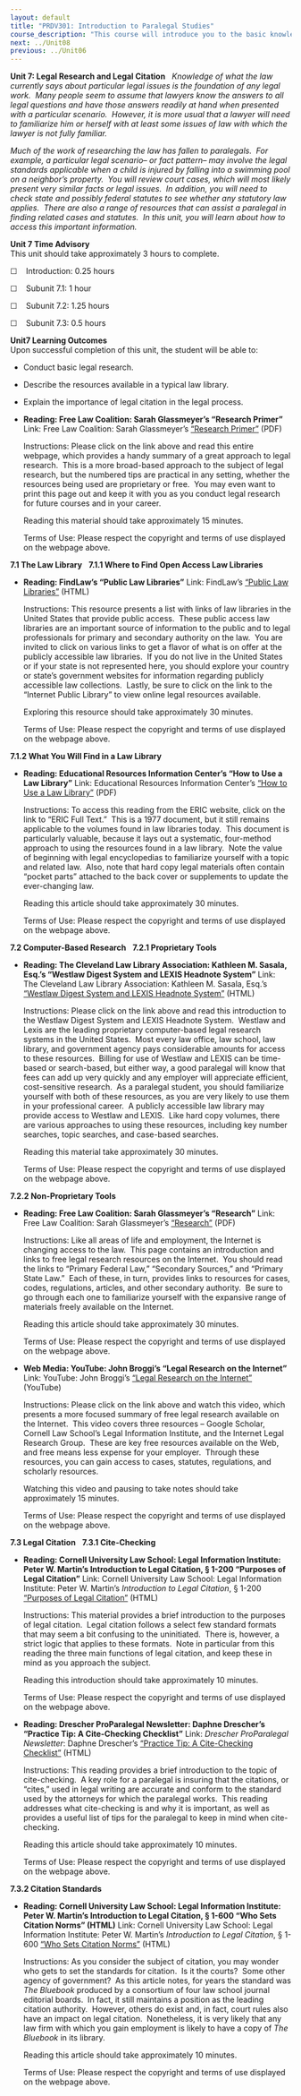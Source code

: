 ```yaml
---
layout: default
title: "PRDV301: Introduction to Paralegal Studies"
course_description: "This course will introduce you to the basic knowledge and skills required of paralegals. By the end of this course, you will have a clear understanding of what a paralegal does, the skills needed to be a successful paralegal, and what it will take to begin a career as a paralegal."
next: ../Unit08
previous: ../Unit06
---
```

**Unit 7: Legal Research and Legal Citation** <span id="7"></span> 
*Knowledge of what the law currently says about particular legal issues
is the foundation of any legal work.  Many people seem to assume that
lawyers know the answers to all legal questions and have those answers
readily at hand when presented with a particular scenario.  However, it
is more usual that a lawyer will need to familiarize him or herself with
at least some issues of law with which the lawyer is not fully
familiar.*  
  
 *Much of the work of researching the law has fallen to paralegals.  For
example, a particular legal scenario– or fact pattern– may involve the
legal standards applicable when a child is injured by falling into a
swimming pool on a neighbor’s property.  You will review court cases,
which will most likely present very similar facts or legal issues.  In
addition, you will need to check state and possibly federal statutes to
see whether any statutory law applies.  There are also a range of
resources that can assist a paralegal in finding related cases and
statutes.  In this unit, you will learn about how to access this
important information.*

**Unit 7 Time Advisory**  
This unit should take approximately 3 hours to complete.  
  
 ☐    Introduction: 0.25 hours  
  
 ☐    Subunit 7.1: 1 hour  
  
 ☐    Subunit 7.2: 1.25 hours  
  
 ☐    Subunit 7.3: 0.5 hours

**Unit7 Learning Outcomes**  
Upon successful completion of this unit, the student will be able to:
-   Conduct basic legal research.
-   Describe the resources available in a typical law library.
-   Explain the importance of legal citation in the legal process.

-   **Reading: Free Law Coalition: Sarah Glassmeyer’s “Research
    Primer”**
    Link: Free Law Coalition: Sarah Glassmeyer’s [“Research
    Primer”](http://www.saylor.org/site/wp-content/uploads/2012/10/PRDV301-7.pdf)
    (PDF)  
      
     Instructions: Please click on the link above and read this entire
    webpage, which provides a handy summary of a great approach to legal
    research.  This is a more broad-based approach to the subject of
    legal research, but the numbered tips are practical in any setting,
    whether the resources being used are proprietary or free.  You may
    even want to print this page out and keep it with you as you conduct
    legal research for future courses and in your career.  
      
     Reading this material should take approximately 15 minutes.  
      
     Terms of Use: Please respect the copyright and terms of use
    displayed on the webpage above.

**7.1 The Law Library** <span id="7.1"></span> 
**7.1.1 Where to Find Open Access Law Libraries** <span
id="7.1.1"></span> 
-   **Reading: FindLaw’s “Public Law Libraries”**
    Link: FindLaw’s [“Public Law
    Libraries”](http://www.findlaw.com/05libraries/public.html) (HTML)  
      
     Instructions: This resource presents a list with links of law
    libraries in the United States that provide public access.  These
    public access law libraries are an important source of information
    to the public and to legal professionals for primary and secondary
    authority on the law.  You are invited to click on various links to
    get a flavor of what is on offer at the publicly accessible law
    libraries.  If you do not live in the United States or if your state
    is not represented here, you should explore your country or state’s
    government websites for information regarding publicly accessible
    law collections.  Lastly, be sure to click on the link to the
    “Internet Public Library” to view online legal resources
    available.  
      
     Exploring this resource should take approximately 30 minutes.  
      
     Terms of Use: Please respect the copyright and terms of use
    displayed on the webpage above.

**7.1.2 What You Will Find in a Law Library** <span id="7.1.2"></span> 
-   **Reading: Educational Resources Information Center’s “How to Use a
    Law Library”**
    Link: Educational Resources Information Center’s [“How to Use a Law
    Library”](http://www.eric.ed.gov/ERICWebPortal/search/detailmini.jsp?_nfpb=true&_&ERICExtSearch_SearchValue_0=ED250261&ERICExtSearch_SearchType_0=no&accno=ED250261)
    (PDF)  
      
     Instructions: To access this reading from the ERIC website, click
    on the link to “ERIC Full Text.”  This is a 1977 document, but it
    still remains applicable to the volumes found in law libraries
    today.  This document is particularly valuable, because it lays out
    a systematic, four-method approach to using the resources found in a
    law library.  Note the value of beginning with legal encyclopedias
    to familiarize yourself with a topic and related law.  Also, note
    that hard copy legal materials often contain “pocket parts” attached
    to the back cover or supplements to update the ever-changing law.  
      
     Reading this article should take approximately 30 minutes.  
      
     Terms of Use: Please respect the copyright and terms of use
    displayed on the webpage above.

**7.2 Computer-Based Research** <span id="7.2"></span> 
**7.2.1 Proprietary Tools** <span id="7.2.1"></span> 
-   **Reading: The Cleveland Law Library Association: Kathleen M.
    Sasala, Esq.’s “Westlaw Digest System and LEXIS Headnote System”**
    Link: The Cleveland Law Library Association: Kathleen M. Sasala,
    Esq.’s [“Westlaw Digest System and LEXIS Headnote
    System”](http://www.clelaw.lib.oh.us/public/misc/Westlaw%20Lexis.html)
    (HTML)  
      
     Instructions: Please click on the link above and read this
    introduction to the Westlaw Digest System and LEXIS Headnote
    System.  Westlaw and Lexis are the leading proprietary
    computer-based legal research systems in the United States.  Most
    every law office, law school, law library, and government agency
    pays considerable amounts for access to these resources.  Billing
    for use of Westlaw and LEXIS can be time-based or search-based, but
    either way, a good paralegal will know that fees can add up very
    quickly and any employer will appreciate efficient, cost-sensitive
    research.  As a paralegal student, you should familiarize yourself
    with both of these resources, as you are very likely to use them in
    your professional career.  A publicly accessible law library may
    provide access to Westlaw and LEXIS.  Like hard copy volumes, there
    are various approaches to using these resources, including key
    number searches, topic searches, and case-based searches.  
      
     Reading this material take approximately 30 minutes.  
      
     Terms of Use: Please respect the copyright and terms of use
    displayed on the webpage above.

**7.2.2 Non-Proprietary Tools** <span id="7.2.2"></span> 
-   **Reading: Free Law Coalition: Sarah Glassmeyer’s “Research”**
    Link: Free Law Coalition: Sarah Glassmeyer’s
    [“Research”](http://www.saylor.org/site/wp-content/uploads/2012/10/PRDV301-7.2.2.pdf)
    (PDF)  
      
     Instructions: Like all areas of life and employment, the Internet
    is changing access to the law.  This page contains an introduction
    and links to free legal research resources on the Internet.  You
    should read the links to “Primary Federal Law,” “Secondary Sources,”
    and “Primary State Law.”  Each of these, in turn, provides links to
    resources for cases, codes, regulations, articles, and other
    secondary authority.  Be sure to go through each one to familiarize
    yourself with the expansive range of materials freely available on
    the Internet.  
      
     Reading this article should take approximately 30 minutes.  
      
     Terms of Use: Please respect the copyright and terms of use
    displayed on the webpage above.

-   **Web Media: YouTube: John Broggi’s “Legal Research on the
    Internet”**
    Link: YouTube: John Broggi’s [“Legal Research on the
    Internet”](http://www.youtube.com/watch?v=U21Gkv80JFM) (YouTube)  
      
     Instructions: Please click on the link above and watch this video,
    which presents a more focused summary of free legal research
    available on the Internet.  This video covers three resources –
    Google Scholar, Cornell Law School’s Legal Information Institute,
    and the Internet Legal Research Group.  These are key free resources
    available on the Web, and free means less expense for your employer.
     Through these resources, you can gain access to cases, statutes,
    regulations, and scholarly resources.  
      
     Watching this video and pausing to take notes should take
    approximately 15 minutes.  
      
     Terms of Use: Please respect the copyright and terms of use
    displayed on the webpage above.

**7.3 Legal Citation** <span id="7.3"></span> 
**7.3.1 Cite-Checking** <span id="7.3.1"></span> 
-   **Reading: Cornell University Law School: Legal Information
    Institute: Peter W. Martin’s Introduction to Legal Citation, § 1-200
    “Purposes of Legal Citation”**
    Link: Cornell University Law School: Legal Information Institute:
    Peter W. Martin’s *Introduction to Legal Citation*, § 1-200
    [“Purposes of Legal
    Citation”](http://www.law.cornell.edu/citation/full_toc.htm)
    (HTML)  
      
     Instructions: This material provides a brief introduction to the
    purposes of legal citation.  Legal citation follows a select few
    standard formats that may seem a bit confusing to the uninitiated.
     There is, however, a strict logic that applies to these formats.
     Note in particular from this reading the three main functions of
    legal citation, and keep these in mind as you approach the
    subject.  
      
     Reading this introduction should take approximately 10 minutes.  
      
     Terms of Use: Please respect the copyright and terms of use
    displayed on the webpage above.

-   **Reading: Drescher ProParalegal Newsletter: Daphne Drescher’s
    “Practice Tip: A Cite-Checking Checklist”**
    Link: *Drescher ProParalegal Newsletter*: Daphne Drescher’s
    [“Practice Tip: A Cite-Checking
    Checklist”](http://hosted.verticalresponse.com/710936/484f975aeb/1592008249/d63adacf93/)
    (HTML)  
      
     Instructions: This reading provides a brief introduction to the
    topic of cite-checking.  A key role for a paralegal is insuring that
    the citations, or “cites,” used in legal writing are accurate and
    conform to the standard used by the attorneys for which the
    paralegal works.  This reading addresses what cite-checking is and
    why it is important, as well as provides a useful list of tips for
    the paralegal to keep in mind when cite-checking.  
      
     Reading this article should take approximately 10 minutes.  
      
     Terms of Use: Please respect the copyright and terms of use
    displayed on the webpage above.

**7.3.2 Citation Standards** <span id="7.3.2"></span> 
-   **Reading: Cornell University Law School: Legal Information
    Institute: Peter W. Martin’s Introduction to Legal Citation, § 1-600
    “Who Sets Citation Norms” (HTML)**
    Link: Cornell University Law School: Legal Information Institute:
    Peter W. Martin’s *Introduction to Legal Citation*, § 1-600 [“Who
    Sets Citation Norms”](http://www.law.cornell.edu/citation/1-600.htm)
    (HTML)  
      
     Instructions: As you consider the subject of citation, you may
    wonder who gets to set the standards for citation.  Is it the
    courts?  Some other agency of government?  As this article notes,
    for years the standard was *The Bluebook* produced by a consortium
    of four law school journal editorial boards.  In fact, it still
    maintains a position as the leading citation authority.  However,
    others do exist and, in fact, court rules also have an impact on
    legal citation.  Nonetheless, it is very likely that any law firm
    with which you gain employment is likely to have a copy of *The
    Bluebook* in its library.  
      
     Reading this article should take approximately 10 minutes.  
      
     Terms of Use: Please respect the copyright and terms of use
    displayed on the webpage above.


